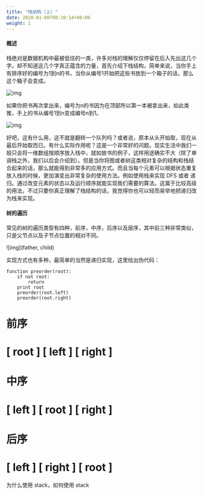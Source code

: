 ```yaml
---
title: "栈结构（上）"
date: 2020-01-08T00:10:14+08:00
weight: 1
---
```


#### 概述
栈绝对是数据机构中最被低估的一类，许多对栈的理解仅仅停留在后入先出这几个字。却不知道这几个字真正蕴含的力量，首先介绍下栈结构，简单来说，当你手上有排序好的编号为1到n的书，当你从编号1开始把这些书放到一个箱子的话，那么这个箱子会变成。

![img]()

如果你把书再次拿出来，编号为n的书因为在顶部所以第一本被拿出来，如此类推，手上的书从编号1到n变成编号n到1。

![img]()


好吧，这有什么用，这不就是翻转一个队列吗？或者说，原本从头开始取，现在从最后开始取而已。有什么实际作用呢？这是一个非常好的问题。现实生活中我们一般只会将一维数组按顺序放入栈中，就如放书的例子，这样用途确实不大（除了单调栈之外，我们以后会介绍到）。但是当你将图或者树这类相对复杂的结构和栈结合起来的话，那么就能得到非常多的应用方式。而且当每个元素可以根据状态重复放入栈的时候，更加演变出非常复杂的使用方法。例如使用栈来实现 DFS 或者 递归。通过改变元素的状态以及运行顺序就能实现我们需要的算法。这属于比较高级的用法，不过只要你真正理解了栈结构的话，我觉得你也可以轻而易举地把递归改为栈来实现。

#### 树的遍历
常见的树的遍历类型有四种，前序，中序，后序以及层序，其中前三种非常类似，只是父节点以及子节点位置的相对不同。

![img](father, child)

实现方式也有多种，最简单的当然是递归实现，这里给出伪代码：

    function preorder(root):
        if not root:
            return
        print root
        preorder(root.left)
        preorder(root.right)

# 前序
# [ root ] [ left ] [ right ]
# 中序
# [ left ] [ root ] [ right ]
# 后序
# [ left ] [ right ] [ root ]

为什么使用 stack，如何使用 stack
